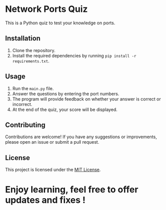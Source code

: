 # Network Ports Quiz

This is a Python quiz to test your knowledge on ports.

## Installation

1. Clone the repository.
2. Install the required dependencies by running `pip install -r requirements.txt`.

## Usage

1. Run the `main.py` file.
2. Answer the questions by entering the port numbers.
3. The program will provide feedback on whether your answer is correct or incorrect.
4. At the end of the quiz, your score will be displayed.

## Contributing

Contributions are welcome! If you have any suggestions or improvements, please open an issue or submit a pull request.

## License

This project is licensed under the [MIT License](LICENSE).

# Enjoy learning, feel free to offer updates and fixes !